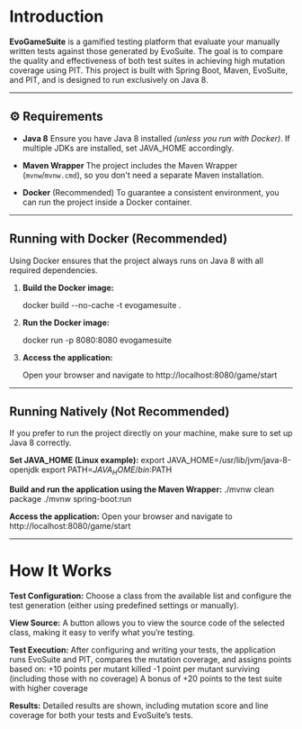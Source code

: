 # Introduction

**EvoGameSuite** is a gamified testing platform that evaluate your manually written tests against those generated by EvoSuite. The goal is to compare the quality and effectiveness of both test suites in achieving high mutation coverage using PIT. This project is built with Spring Boot, Maven, EvoSuite, and PIT, and is designed to run exclusively on Java 8.

---

## ⚙️ Requirements

- **Java 8**
  Ensure you have Java 8 installed *(unless you run with Docker)*. If multiple JDKs are installed, set JAVA_HOME accordingly.
  
- **Maven Wrapper**
  The project includes the Maven Wrapper (`mvnw`/`mvnw.cmd`), so you don't need a separate Maven installation.

- **Docker** (Recommended) 
  To guarantee a consistent environment, you can run the project inside a Docker container.

---

## Running with Docker (Recommended)

Using Docker ensures that the project always runs on Java 8 with all required dependencies.

1. **Build the Docker image:**

   docker build --no-cache -t evogamesuite .

2. **Run the Docker image:**

   docker run -p 8080:8080 evogamesuite

2. **Access the application:**

   Open your browser and navigate to http://localhost:8080/game/start

---

## Running Natively (Not Recommended)

If you prefer to run the project directly on your machine, make sure to set up Java 8 correctly.

**Set JAVA_HOME (Linux example):**
  export JAVA_HOME=/usr/lib/jvm/java-8-openjdk
  export PATH=$JAVA_HOME/bin:$PATH

**Build and run the application using the Maven Wrapper:**
  ./mvnw clean package
  ./mvnw spring-boot:run

**Access the application:**
  Open your browser and navigate to http://localhost:8080/game/start

---

# How It Works

**Test Configuration:**
  Choose a class from the available list and configure the test generation (either using predefined settings or manually).

**View Source:**
  A button allows you to view the source code of the selected class, making it easy to verify what you’re testing.

**Test Execution:**
  After configuring and writing your tests, the application runs EvoSuite and PIT, compares the mutation coverage, and assigns points based on:
    +10 points per mutant killed
    -1 point per mutant surviving (including those with no coverage)
    A bonus of +20 points to the test suite with higher coverage

**Results:**
  Detailed results are shown, including mutation score and line coverage for both your tests and EvoSuite’s tests.

